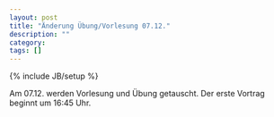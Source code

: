```yaml
---
layout: post
title: "Änderung Übung/Vorlesung 07.12."
description: ""
category: 
tags: []
---
```

{% include JB/setup %}

Am 07.12. werden Vorlesung und Übung getauscht. Der erste Vortrag beginnt um 16:45 Uhr.